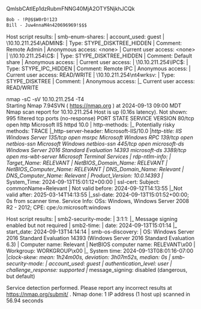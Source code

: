 
QmlsbCAtIEp1dzRubmFNNG40MjA2OTY5NjkhJCQk

```txt
Bob - !P@$$W0rD!123
Bill - Juw4nnaM4n420696969!$$$
```

Host script results:
| smb-enum-shares: 
|   account_used: guest
|   \\10.10.211.254\ADMIN$: 
|     Type: STYPE_DISKTREE_HIDDEN
|     Comment: Remote Admin
|     Anonymous access: <none>
|     Current user access: <none>
|   \\10.10.211.254\C$: 
|     Type: STYPE_DISKTREE_HIDDEN
|     Comment: Default share
|     Anonymous access: <none>
|     Current user access: <none>
|   \\10.10.211.254\IPC$: 
|     Type: STYPE_IPC_HIDDEN
|     Comment: Remote IPC
|     Anonymous access: <none>
|     Current user access: READ/WRITE
|   \\10.10.211.254\nt4wrksv: 
|     Type: STYPE_DISKTREE
|     Comment: 
|     Anonymous access: <none>
|_    Current user access: READ/WRITE

nmap -sC -sV 10.10.211.254 -T4                                                                                
Starting Nmap 7.94SVN ( https://nmap.org ) at 2024-09-13 09:00 MDT
Nmap scan report for 10.10.211.254
Host is up (0.16s latency).
Not shown: 995 filtered tcp ports (no-response)
PORT     STATE SERVICE       VERSION
80/tcp   open  http          Microsoft IIS httpd 10.0
| http-methods: 
|_  Potentially risky methods: TRACE
|_http-server-header: Microsoft-IIS/10.0
|_http-title: IIS Windows Server
135/tcp  open  msrpc         Microsoft Windows RPC
139/tcp  open  netbios-ssn   Microsoft Windows netbios-ssn
445/tcp  open  microsoft-ds  Windows Server 2016 Standard Evaluation 14393 microsoft-ds
3389/tcp open  ms-wbt-server Microsoft Terminal Services
| rdp-ntlm-info: 
|   Target_Name: RELEVANT
|   NetBIOS_Domain_Name: RELEVANT
|   NetBIOS_Computer_Name: RELEVANT
|   DNS_Domain_Name: Relevant
|   DNS_Computer_Name: Relevant
|   Product_Version: 10.0.14393
|_  System_Time: 2024-09-13T15:01:12+00:00
| ssl-cert: Subject: commonName=Relevant
| Not valid before: 2024-09-12T14:13:55
|_Not valid after:  2025-03-14T14:13:55
|_ssl-date: 2024-09-13T15:01:52+00:00; 0s from scanner time.
Service Info: OSs: Windows, Windows Server 2008 R2 - 2012; CPE: cpe:/o:microsoft:windows

Host script results:
| smb2-security-mode: 
|   3:1:1: 
|_    Message signing enabled but not required
| smb2-time: 
|   date: 2024-09-13T15:01:14
|_  start_date: 2024-09-13T14:14:14
| smb-os-discovery: 
|   OS: Windows Server 2016 Standard Evaluation 14393 (Windows Server 2016 Standard Evaluation 6.3)
|   Computer name: Relevant
|   NetBIOS computer name: RELEVANT\x00
|   Workgroup: WORKGROUP\x00
|_  System time: 2024-09-13T08:01:16-07:00
|_clock-skew: mean: 1h24m00s, deviation: 3h07m52s, median: 0s
| smb-security-mode: 
|   account_used: guest
|   authentication_level: user
|   challenge_response: supported
|_  message_signing: disabled (dangerous, but default)

Service detection performed. Please report any incorrect results at https://nmap.org/submit/ .
Nmap done: 1 IP address (1 host up) scanned in 56.94 seconds
